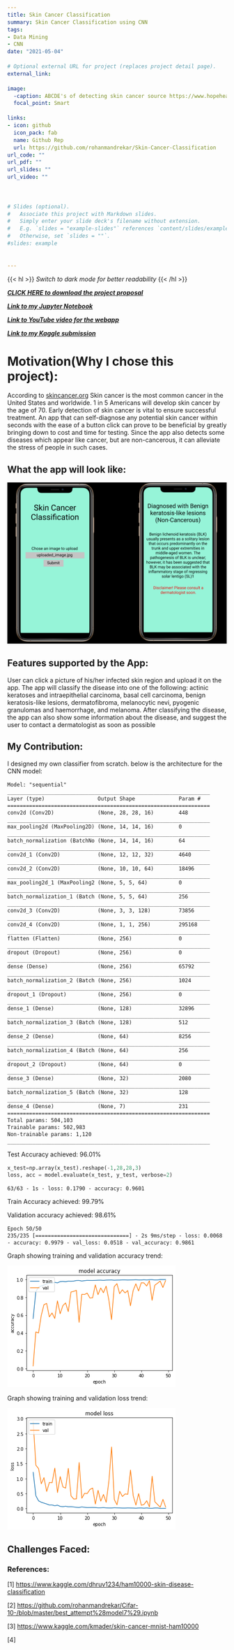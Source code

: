 ```yaml
---
title: Skin Cancer Classification
summary: Skin Cancer Classification using CNN
tags:
- Data Mining
- CNN
date: "2021-05-04"

# Optional external URL for project (replaces project detail page).
external_link:

image:
  -caption: ABCDE's of detecting skin cancer source https://www.hopehealthfnp.com/wp-content/uploads/2017/06/LSO-Skin-Cancer-Detection-Chart.png
  focal_point: Smart

links:
- icon: github
  icon_pack: fab
  name: Github Rep
  url: https://github.com/rohanmandrekar/Skin-Cancer-Classification
url_code: ""
url_pdf: ""
url_slides: ""
url_video: ""



# Slides (optional).
#   Associate this project with Markdown slides.
#   Simply enter your slide deck's filename without extension.
#   E.g. `slides = "example-slides"` references `content/slides/example-slides.md`.
#   Otherwise, set `slides = ""`.
#slides: example


---
```


{{< hl >}} _Switch to dark mode for better readability_ {{< /hl >}}

[_**CLICK HERE to download the project proposal**_](./ProjectProposalforSkinCancerClassification.pdf)

[_**Link to my Jupyter Notebook**_](https://github.com/rohanmandrekar/Skin-Cancer-Classification/blob/main/Skin_Cancer_Detection.ipynb)

[_**Link to YouTube video for the webapp**_](https://youtu.be/IWHKOQYbfP0)

[_**Link to my Kaggle submission**_](https://www.kaggle.com/rohanmandrekar/skin-cancer-classification-using-cnn-96-test-acc)

# Motivation(Why I chose this project):
According to [skincancer.org](https://www.skincancer.org/skin-cancer-information/skin-cancer-facts/) Skin cancer is the most common cancer in the United States and worldwide. 1 in 5 Americans will develop skin cancer by the age of 70. Early detection of skin cancer is vital to ensure successful treatment. An app that can self-diagnose any potential skin cancer within seconds with the ease of a button click can prove to be beneficial by greatly bringing down to cost and time for testing. Since the app also detects some diseases which appear like cancer, but are non-cancerous, it can alleviate the stress of people in such cases.

## What the app will look like:
![png](./app_demo.png) 

## Features supported by the App:
User can click a picture of his/her infected skin region and upload it on the app. 
The app will classify the disease into one of the following: actinic keratoses and 
intraepithelial carcinoma, basal cell carcinoma, benign keratosis-like lesions, 
dermatofibroma, melanocytic nevi, pyogenic granulomas and haemorrhage, 
and melanoma.
After classifying the disease, the app can also show some information about 
the disease, and suggest the user to contact a dermatologist as soon as 
possible

## My Contribution:
I designed my own classifier from scratch. below is the architecture for the CNN model:

    Model: "sequential"
    _________________________________________________________________
    Layer (type)                 Output Shape              Param #   
    =================================================================
    conv2d (Conv2D)              (None, 28, 28, 16)        448       
    _________________________________________________________________
    max_pooling2d (MaxPooling2D) (None, 14, 14, 16)        0         
    _________________________________________________________________
    batch_normalization (BatchNo (None, 14, 14, 16)        64        
    _________________________________________________________________
    conv2d_1 (Conv2D)            (None, 12, 12, 32)        4640      
    _________________________________________________________________
    conv2d_2 (Conv2D)            (None, 10, 10, 64)        18496     
    _________________________________________________________________
    max_pooling2d_1 (MaxPooling2 (None, 5, 5, 64)          0         
    _________________________________________________________________
    batch_normalization_1 (Batch (None, 5, 5, 64)          256       
    _________________________________________________________________
    conv2d_3 (Conv2D)            (None, 3, 3, 128)         73856     
    _________________________________________________________________
    conv2d_4 (Conv2D)            (None, 1, 1, 256)         295168    
    _________________________________________________________________
    flatten (Flatten)            (None, 256)               0         
    _________________________________________________________________
    dropout (Dropout)            (None, 256)               0         
    _________________________________________________________________
    dense (Dense)                (None, 256)               65792     
    _________________________________________________________________
    batch_normalization_2 (Batch (None, 256)               1024      
    _________________________________________________________________
    dropout_1 (Dropout)          (None, 256)               0         
    _________________________________________________________________
    dense_1 (Dense)              (None, 128)               32896     
    _________________________________________________________________
    batch_normalization_3 (Batch (None, 128)               512       
    _________________________________________________________________
    dense_2 (Dense)              (None, 64)                8256      
    _________________________________________________________________
    batch_normalization_4 (Batch (None, 64)                256       
    _________________________________________________________________
    dropout_2 (Dropout)          (None, 64)                0         
    _________________________________________________________________
    dense_3 (Dense)              (None, 32)                2080      
    _________________________________________________________________
    batch_normalization_5 (Batch (None, 32)                128       
    _________________________________________________________________
    dense_4 (Dense)              (None, 7)                 231       
    =================================================================
    Total params: 504,103
    Trainable params: 502,983
    Non-trainable params: 1,120
    _________________________________________________________________
    

Test Accuracy achieved: 96.01%

```python
x_test=np.array(x_test).reshape(-1,28,28,3)
loss, acc = model.evaluate(x_test, y_test, verbose=2)
```

    63/63 - 1s - loss: 0.1790 - accuracy: 0.9601

Train Accuracy achieved: 99.79%

Validation accuracy achieved: 98.61% 

    Epoch 50/50
    235/235 [==============================] - 2s 9ms/step - loss: 0.0068 - accuracy: 0.9979 - val_loss: 0.0518 - val_accuracy: 0.9861  

Graph showing training and validation accuracy trend:

![png](./Skin_Cancer_Detection_20_0.png)

Graph showing training and validation loss trend:

![png](./Skin_Cancer_Detection_21_0.png)

## Challenges Faced:


### References:

[1] https://www.kaggle.com/dhruv1234/ham10000-skin-disease-classification

[2] https://github.com/rohanmandrekar/Cifar-10-/blob/master/best_attempt%28model7%29.ipynb

[3] https://www.kaggle.com/kmader/skin-cancer-mnist-ham10000

[4]


